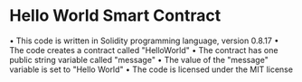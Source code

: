# Hello World Smart Contract

• This code is written in Solidity programming language, version 0.8.17
• The code creates a contract called "HelloWorld"
• The contract has one public string variable called "message"
• The value of the "message" variable is set to "Hello World"
• The code is licensed under the MIT license
